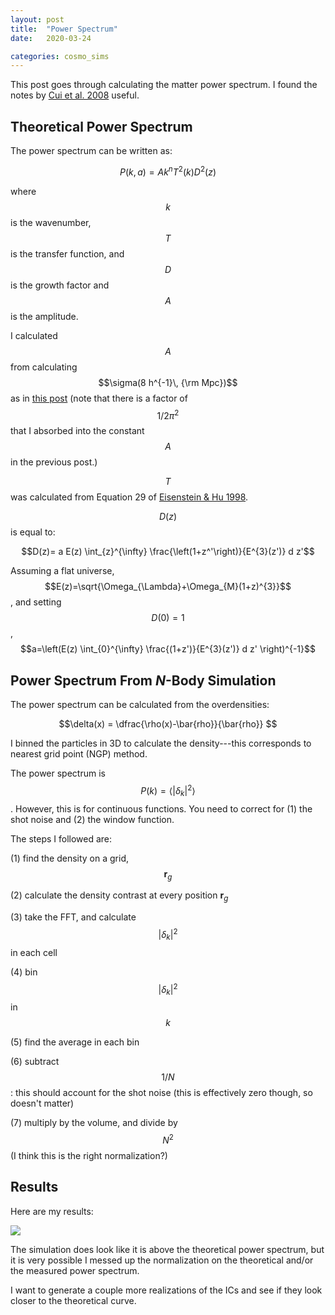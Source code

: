 ```yaml
---
layout: post
title:  "Power Spectrum"
date:   2020-03-24

categories: cosmo_sims
---
```



This post goes through calculating the matter power spectrum. I found the notes by <a href="https://ui.adsabs.harvard.edu/abs/2008ApJ...687..738C/abstract"> Cui et al. 2008</a> useful.

<!---
<a href="https://ui.adsabs.harvard.edu/abs/2016MNRAS.460.3624S/abstract">Sefusatti et al. 2016</a>
-->


## Theoretical Power Spectrum

The power spectrum can be written as:

$$P(k,a) = A k^n T^2(k) D^2(z)$$

where $$k$$ is the wavenumber, $$T$$ is the transfer function, and $$D$$ is the growth factor and $$A$$ is the amplitude.

I calculated $$A$$ from calculating $$\sigma(8 h^{-1}\, {\rm Mpc})$$ as in <a href="https://ndrakos.github.io/blog/mocks/Halo_Mass_Function/">this post</a> (note that there is a factor of $$1/2 \pi^2$$ that I absorbed into the constant $$A$$ in the previous post.)

$$T$$ was calculated from Equation 29 of <a href="https://ui.adsabs.harvard.edu/abs/1998ApJ...496..605E/abstract">Eisenstein & Hu 1998</a>.

$$D(z)$$ is equal to:

$$D(z)= a E(z) \int_{z}^{\infty} \frac{\left(1+z^'\right)}{E^{3}(z')} d z'$$

Assuming a flat universe, $$E(z)=\sqrt{\Omega_{\Lambda}+\Omega_{M}(1+z)^{3}}$$, and setting $$D(0)=1$$, $$a=\left(E(z) \int_{0}^{\infty} \frac{(1+z')}{E^{3}(z')} d z' \right)^{-1}$$

## Power Spectrum From $N$-Body Simulation

The power spectrum can be calculated from the overdensities:

$$\delta(x) = \dfrac{\rho(x)-\bar{rho}}{\bar{rho}} $$

I binned the particles in 3D to calculate the density---this corresponds to nearest grid point (NGP) method.

The power spectrum is $$P(k) = \langle |\delta_k|^2 \rangle$$. However, this is for continuous functions. You need to correct for (1) the shot noise and (2) the window function.


The steps I followed are:

(1) find the density on a grid, $$\mathbf{r}_g$$

(2) calculate the density contrast at every position $\mathbf{r}_g$

(3) take the FFT, and calculate $$|\delta_k|^2$$ in each cell

(4) bin $$|\delta_k|^2$$ in $$k$$

(5) find the average in each bin

(6) subtract $$1/N$$: this should account for the shot noise (this is effectively zero though, so doesn't matter)

(7) multiply by the volume, and divide by $$N^2$$ (I think this is the right normalization?)

## Results

Here are my results:

<img src="{{ site.baseurl }}/assets/plots/PowerSpectrum_wfirst128.png">

The simulation does look like it is above the theoretical power spectrum, but it is very possible I messed up the normalization on the theoretical and/or the measured power spectrum.

I want to generate a couple more realizations of the ICs and see if they look closer to the theoretical curve.
